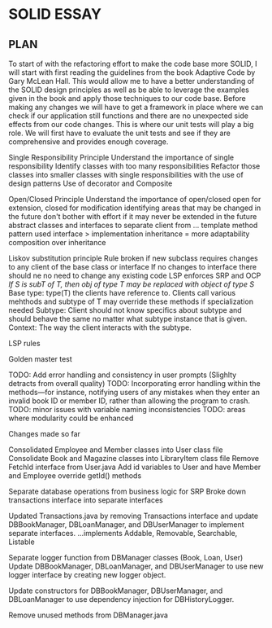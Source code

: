 # SOLID ESSAY


## PLAN

To start of with the refactoring effort to make the code base more SOLID, I will start with first reading
the guidelines from the book Adaptive Code by Gary McLean Hall. This would allow me to have a better
understanding of the SOLID design principles as well as be able to leverage the examples given in the
book and apply those techniques to our code base. Before making any changes we will have to get a framework
in place where we can check if our application still functions and there are no unexpected side effects
from our code changes. This is where our unit tests will play a big role. We will first have to evaluate
the unit tests and see if they are comprehensive and provides enough coverage.

Single Responsibility Principle
Understand the importance of single responsibility
Identify classes with too many responsibilities
Refactor those classes into smaller classes with single responsibilities with the use of design patterns
Use of decorator and Composite

Open/Closed Principle
Understand the importance of open/closed
open for extension, closed for modification
identifying areas that may be changed in the future
don't bother with effort if it may never be extended in the future
abstract classes and interfaces to separate client from ...
template method pattern used
interface > implementation inheritance = more adaptability
composition over inheritance

Liskov substitution principle
Rule broken if new subclass requires changes to any client of the base class or interface
If no changes to interface there should ne no need to change any existing code
LSP enforces SRP and OCP
*If S is subT of T, then obj of type T may be replaced with object of type S*
Base type: type(T) the clients have reference to. Clients call various mehthods and subtype of T
may override these methods if specialization needed
Subtype: Client should not know specifics about subtype and should behave the same no matter what
subtype instance that is given.
Context: The way the client interacts with the subtype.

LSP rules
 




Golden master test

TODO: Add error handling and consistency in user prompts (Slighlty detracts from overall quality)
TODO: Incorporating error handling within the methods—for instance, notifying users of any mistakes when they enter an invalid book ID or member ID, rather than allowing the program to crash.
TODO: minor issues with variable naming inconsistencies
TODO: areas where modularity could be enhanced

Changes made so far

Consolidated Employee and Member classes into User class file
Consolidate Book and Magazine classes into LibraryItem class file
Remove FetchId interface from User.java
Add id variables to User and have Member and Employee override getId() methods

Separate database operations from business logic for SRP
Broke down transactions interface into separate interfaces

Updated Transactions.java by removing Transactions interface and update DBBookManager, DBLoanManager, and DBUserManager to implement separate interfaces.
...implements Addable<T Obj>, Removable, Searchable, Listable

Separate logger function from DBManager classes (Book, Loan, User)
Update DBBookManager, DBLoanManager, and DBUserManager to use new logger interface by
creating new logger object.

Update constructors for DBBookManager, DBUserManager, and DBLoanManager to use dependency injection for DBHistoryLogger.

Remove unused methods from DBManager.java